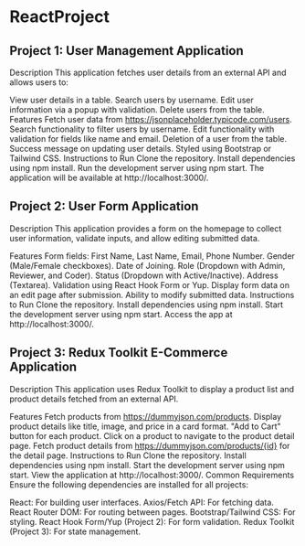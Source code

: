 # ReactProject
## Project 1: User Management Application
Description
This application fetches user details from an external API and allows users to:

View user details in a table.
Search users by username.
Edit user information via a popup with validation.
Delete users from the table.
Features
Fetch user data from https://jsonplaceholder.typicode.com/users.
Search functionality to filter users by username.
Edit functionality with validation for fields like name and email.
Deletion of a user from the table.
Success message on updating user details.
Styled using Bootstrap or Tailwind CSS.
Instructions to Run
Clone the repository.
Install dependencies using npm install.
Run the development server using npm start.
The application will be available at http://localhost:3000/.

## Project 2: User Form Application
Description
This application provides a form on the homepage to collect user information, validate inputs, and allow editing submitted data.

Features
Form fields:
First Name, Last Name, Email, Phone Number.
Gender (Male/Female checkboxes).
Date of Joining.
Role (Dropdown with Admin, Reviewer, and Coder).
Status (Dropdown with Active/Inactive).
Address (Textarea).
Validation using React Hook Form or Yup.
Display form data on an edit page after submission.
Ability to modify submitted data.
Instructions to Run
Clone the repository.
Install dependencies using npm install.
Start the development server using npm start.
Access the app at http://localhost:3000/.

## Project 3: Redux Toolkit E-Commerce Application
Description
This application uses Redux Toolkit to display a product list and product details fetched from an external API.

Features
Fetch products from https://dummyjson.com/products.
Display product details like title, image, and price in a card format.
"Add to Cart" button for each product.
Click on a product to navigate to the product detail page.
Fetch product details from https://dummyjson.com/products/{id} for the detail page.
Instructions to Run
Clone the repository.
Install dependencies using npm install.
Start the development server using npm start.
View the application at http://localhost:3000/.
Common Requirements
Ensure the following dependencies are installed for all projects:

React: For building user interfaces.
Axios/Fetch API: For fetching data.
React Router DOM: For routing between pages.
Bootstrap/Tailwind CSS: For styling.
React Hook Form/Yup (Project 2): For form validation.
Redux Toolkit (Project 3): For state management.
